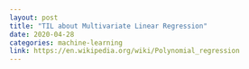 ```yaml
---
layout: post
title: "TIL about Multivariate Linear Regression"
date: 2020-04-28
categories: machine-learning
link: https://en.wikipedia.org/wiki/Polynomial_regression
---
```


